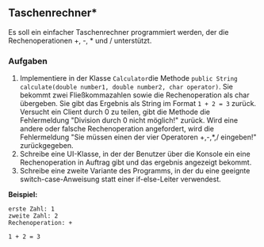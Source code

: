 ## Taschenrechner*

Es soll ein einfacher Taschenrechner programmiert werden, der die Rechenoperationen +, -, * und  / unterstützt.

### Aufgaben
1. Implementiere in der Klasse `Calculator`die Methode `public String calculate(double number1, double number2, char operator)`. Sie bekommt zwei Fließkommazahlen sowie die Rechenoperation als char übergeben. Sie gibt das Ergebnis als String im Format `1 + 2 = 3` zurück. Versucht ein Client durch 0 zu teilen, gibt die Methode die Fehlermeldung "Division durch 0 nicht möglich!" zurück. Wird eine andere oder falsche Rechenoperation angefordert, wird die Fehlermeldung "Sie müssen einen der vier Operatoren +,-,*,/ eingeben!" zurückgegeben. 
2. Schreibe eine UI-Klasse, in der der Benutzer über die Konsole ein eine Rechenoperation in Auftrag gibt und das ergebnis angezeigt bekommt.
3. Schreibe eine zweite Variante des Programms, in der du eine geeignte switch-case-Anweisung statt einer if-else-Leiter verwendest. 

**Beispiel:**

```
erste Zahl: 1
zweite Zahl: 2
Rechenoperation: +

1 + 2 = 3
```

